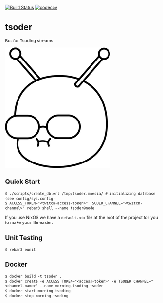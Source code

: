 [![Build Status](https://travis-ci.org/tsoding/tsoder.svg?branch=master)](https://travis-ci.org/tsoding/tsoder)
[![codecov](https://codecov.io/gh/tsoding/tsoder/branch/master/graph/badge.svg)](https://codecov.io/gh/tsoding/tsoder)

# tsoder

Bot for Tsoding streams

![tsoder](https://raw.githubusercontent.com/tsoding/tsoder-brand/master/images/logo.png)

## Quick Start

```console
$ ./scripts/create_db.erl /tmp/tsoder.mnesia/ # initializing database (see config/sys.config)
$ ACCESS_TOKEN="<twitch-access-token>" TSODER_CHANNEL="<twitch-channal>" rebar3 shell --name tsoder@node
```

If you use NixOS we have a `default.nix` file at the root of the project for you to make your life easier.

## Unit Testing

```console
$ rebar3 eunit
```

## Docker

```console
$ docker build -t tsoder .
$ docker create -e ACCESS_TOKEN="<access-token>" -e TSODER_CHANNEL="<channel-name>" --name morning-tsoding tsoder
$ docker start morning-tsoding
$ docker stop morning-tsoding
```
